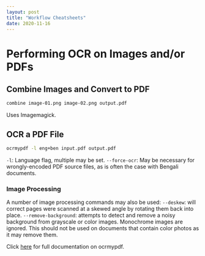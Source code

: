 ```yaml
---
layout: post
title: "Workflow Cheatsheets"
date: 2020-11-16
---
```


# Performing OCR on Images and/or PDFs

## Combine Images and Convert to PDF
```bash
combine image-01.png image-02.png output.pdf
```
Uses Imagemagick.

## OCR a PDF File
```bash
ocrmypdf -l eng+ben input.pdf output.pdf
```
`-l`: Language flag, multiple may be set.
`--force-ocr`: May be necessary for wrongly-encoded PDF source files, as is often the case with Bengali documents.

### Image Processing
A number of image processing commands may also be used:
`--deskew`: will correct pages were scanned at a skewed angle by rotating them back into place.
`--remove-background`: attempts to detect and remove a noisy background from grayscale or color images. Monochrome images are ignored. This should not be used on documents that contain color photos as it may remove them.

Click [here](https://ocrmypdf.readthedocs.io/en/latest/index.html) for full documentation on ocrmypdf.
